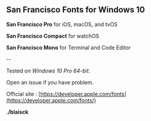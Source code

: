 ## San Francisco Fonts for Windows 10

__San Francisco Pro__ for iOS, macOS, and tvOS

__San Francisco Compact__ for watchOS 

__San Francisco Mono__ for Terminal and Code Editor 

--

Tested on _Windows 10 Pro 64-bit_. 
 
Open an issue if you have problem. 

Official site : [https://developer.apple.com/fonts](https://developer.apple.com/fonts/)

__./blaisck__
